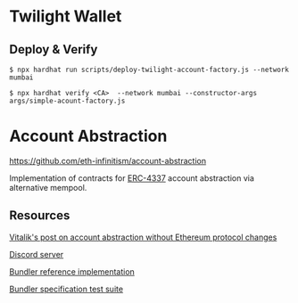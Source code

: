 # Twilight Wallet 

## Deploy & Verify

```
$ npx hardhat run scripts/deploy-twilight-account-factory.js --network mumbai

$ npx hardhat verify <CA>  --network mumbai --constructor-args args/simple-acount-factory.js
```


# Account Abstraction

https://github.com/eth-infinitism/account-abstraction

Implementation of contracts for [ERC-4337](https://eips.ethereum.org/EIPS/eip-4337) account abstraction via alternative mempool.

## Resources

[Vitalik's post on account abstraction without Ethereum protocol changes](https://medium.com/infinitism/erc-4337-account-abstraction-without-ethereum-protocol-changes-d75c9d94dc4a)

[Discord server](http://discord.gg/fbDyENb6Y9)

[Bundler reference implementation](https://github.com/eth-infinitism/bundler)

[Bundler specification test suite](https://github.com/eth-infinitism/bundler-spec-tests)